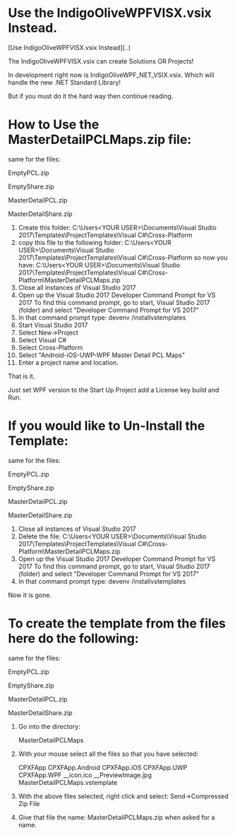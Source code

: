 # Use the IndigoOliveWPFVISX.vsix Instead.

[Use IndigoOliveWPFVISX.vsix Instead](..\)

The IndigoOliveWPFVISX.vsix can create Solutions OR Projects!

In development right now is IndigoOliveWPF_NET_VSIX.vsix. Which will handle the new .NET Standard Library!

But if you must do it the hard way then continue reading.

# How to Use the MasterDetailPCLMaps.zip file:

same for the files:

EmptyPCL.zip

EmptyShare.zip

MasterDetailPCL.zip

MasterDetailShare.zip

1) Create this folder:
    C:\Users\<YOUR USER>\Documents\Visual Studio 2017\Templates\ProjectTemplates\Visual C#\Cross-Platform
2) copy this file to the following folder:
    C:\Users\<YOUR USER>\Documents\Visual Studio 2017\Templates\ProjectTemplates\Visual C#\Cross-Platform
so now you have:
    C:\Users\<YOUR USER>\Documents\Visual Studio 2017\Templates\ProjectTemplates\Visual C#\Cross-Platform\MasterDetailPCLMaps.zip
3) Close all instances of Visual Studio 2017
4) Open up the Visual Studio 2017 Developer Command Prompt for VS 2017
     To find this command prompt, go to start, Visual Studio 2017 (folder) and select "Developer Command Prompt for VS 2017"
5) In that command prompt type: devenv /installvstemplates
6) Start Visual Studio 2017
7) Select New->Project
8) Select Visual C#
9) Select Cross-Platform
10) Select "Android-iOS-UWP-WPF Master Detail PCL Maps"
11) Enter a project name and location.

That is it.

Just set WPF version to the Start Up Project
add a License key
build
and Run.

# If you would like to Un-Install the Template:

same for the files:

EmptyPCL.zip

EmptyShare.zip

MasterDetailPCL.zip

MasterDetailShare.zip

1) Close all instances of Visual Studio 2017
2) Delete the file:   C:\Users\<YOUR USER>\Documents\Visual Studio 2017\Templates\ProjectTemplates\Visual C#\Cross-Platform\MasterDetailPCLMaps.zip
3) Open up the Visual Studio 2017 Developer Command Prompt for VS 2017
     To find this command prompt, go to start, Visual Studio 2017 (folder) and select "Developer Command Prompt for VS 2017"
4) In that command prompt type: devenv /installvstemplates

Now it is gone.


# To create the template from the files here do the following:

same for the files:

EmptyPCL.zip

EmptyShare.zip

MasterDetailPCL.zip

MasterDetailShare.zip

1) Go into the directory:
    
    MasterDetailPCLMaps

2) With your mouse select all the files so that you have selected:

    CPXFApp
    CPXFApp.Android
    CPXFApp.iOS
    CPXFApp.UWP
    CPXFApp.WPF
    __icon.ico
    __PreviewImage.jpg
    MasterDetailPCLMaps.vstemplate

3) With the above files selected, right click and select:
   Send->Compressed Zip File

4) Give that file the name: MasterDetailPCLMaps.zip when asked for a name.
